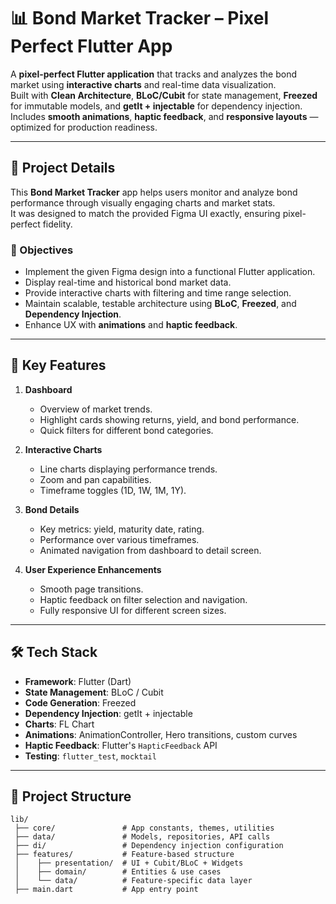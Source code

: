 # 📊 Bond Market Tracker – Pixel Perfect Flutter App

A **pixel-perfect Flutter application** that tracks and analyzes the bond market using **interactive charts** and real-time data visualization.  
Built with **Clean Architecture**, **BLoC/Cubit** for state management, **Freezed** for immutable models, and **getIt + injectable** for dependency injection.  
Includes **smooth animations**, **haptic feedback**, and **responsive layouts** — optimized for production readiness.

---

## 📖 Project Details

This **Bond Market Tracker** app helps users monitor and analyze bond performance through visually engaging charts and market stats.  
It was designed to match the provided Figma UI exactly, ensuring pixel-perfect fidelity.

### 🎯 Objectives
- Implement the given Figma design into a functional Flutter application.
- Display real-time and historical bond market data.
- Provide interactive charts with filtering and time range selection.
- Maintain scalable, testable architecture using **BLoC**, **Freezed**, and **Dependency Injection**.
- Enhance UX with **animations** and **haptic feedback**.

---

## 📱 Key Features

1. **Dashboard**
   - Overview of market trends.
   - Highlight cards showing returns, yield, and bond performance.
   - Quick filters for different bond categories.

2. **Interactive Charts**
   - Line charts displaying performance trends.
   - Zoom and pan capabilities.
   - Timeframe toggles (1D, 1W, 1M, 1Y).

3. **Bond Details**
   - Key metrics: yield, maturity date, rating.
   - Performance over various timeframes.
   - Animated navigation from dashboard to detail screen.

4. **User Experience Enhancements**
   - Smooth page transitions.
   - Haptic feedback on filter selection and navigation.
   - Fully responsive UI for different screen sizes.

---

## 🛠 Tech Stack

- **Framework**: Flutter (Dart)
- **State Management**: BLoC / Cubit
- **Code Generation**: Freezed
- **Dependency Injection**: getIt + injectable
- **Charts**: FL Chart
- **Animations**: AnimationController, Hero transitions, custom curves
- **Haptic Feedback**: Flutter's `HapticFeedback` API
- **Testing**: `flutter_test`, `mocktail`

---

## 📂 Project Structure

```plaintext
lib/
 ├── core/               # App constants, themes, utilities
 ├── data/               # Models, repositories, API calls
 ├── di/                 # Dependency injection configuration
 ├── features/           # Feature-based structure
 │    ├── presentation/  # UI + Cubit/BLoC + Widgets
 │    ├── domain/        # Entities & use cases
 │    └── data/          # Feature-specific data layer
 ├── main.dart           # App entry point

